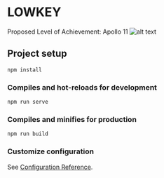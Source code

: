 # LOWKEY
Proposed Level of Achievement: Apollo 11
![alt text](https://drive.google.com/file/d/1IvOH3OcHtJ1u-DYm5FYJLLtS3LE28Bhw/view)
## Project setup
```
npm install
```

### Compiles and hot-reloads for development
```
npm run serve
```

### Compiles and minifies for production
```
npm run build
```

### Customize configuration
See [Configuration Reference](https://cli.vuejs.org/config/).
